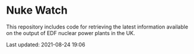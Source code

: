 # Nuke Watch

This repository includes code for retrieving the latest information available on the output of EDF nuclear power plants in the UK.

Last updated: 2021-08-24 19:06